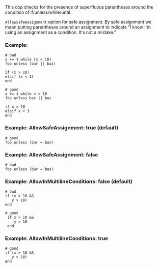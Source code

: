 This cop checks for the presence of superfluous parentheses around the
condition of if/unless/while/until.

`AllowSafeAssignment` option for safe assignment.
By safe assignment we mean putting parentheses around
an assignment to indicate "I know I'm using an assignment
as a condition. It's not a mistake."

### Example:
    # bad
    x += 1 while (x < 10)
    foo unless (bar || baz)

    if (x > 10)
    elsif (x < 3)
    end

    # good
    x += 1 while x < 10
    foo unless bar || baz

    if x > 10
    elsif x < 3
    end

### Example: AllowSafeAssignment: true (default)
    # good
    foo unless (bar = baz)

### Example: AllowSafeAssignment: false
    # bad
    foo unless (bar = baz)

### Example: AllowInMultilineConditions: false (default)
    # bad
    if (x > 10 &&
       y > 10)
    end

    # good
     if x > 10 &&
        y > 10
     end

### Example: AllowInMultilineConditions: true
    # good
    if (x > 10 &&
       y > 10)
    end

